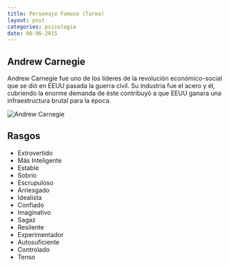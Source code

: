 ```yaml
---
title: Personaje Famoso (Tarea)
layout: post
categories: psicologia
date: 08-06-2015
---
```


## Andrew Carnegie

Andrew Carnegie fue uno de los líderes de la revolución económico-social que se dió en EEUU pasada la guerra civil. Su industria fue el acero y él, cubriendo la enorme demanda de éste contribuyó a que EEUU ganara una infraestructura brutal para la época.

![Andrew Carnegie](//sebastianls.com/colegio_anahuac/assets/img/andrew-carnegie.jpg)

## Rasgos

+ Extrovertido
+ Más Inteligente
+ Estable
+ Sobrio
+ Escrupuloso
+ Arriesgado
+ Idealista
+ Confiado
+ Imaginativo
+ Sagaz
+ Resilente
+ Experimentador
+ Autosuficiente
+ Controlado
+ Tenso